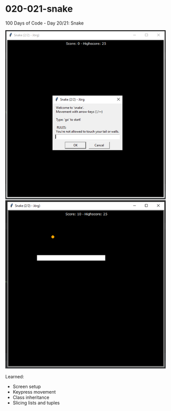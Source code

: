 # 020-021-snake
100 Days of Code - Day 20/21: Snake

![sample01](img/sample01.PNG) ![sample02](img/sample02.PNG)

Learned:
- Screen setup
- Keypress movement
- Class inheritance
- Slicing lists and tuples
